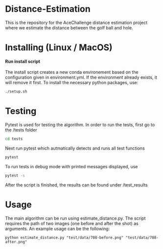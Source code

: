 # Distance-Estimation

This is the repository for the AceChallenge distance estimation project where we estimate the distance between the golf ball and hole.

# Installing (Linux / MacOS)
#### Run install script
The install script creates a new conda environement based on the configuration given in environment.yml. If the environment already exists, it will remove it first. To install the necessary python packages, use:
```bash
./setup.sh
```

# Testing
Pytest is used for testing the algorithm. In order to run the tests, first go to the /tests folder
```bash
cd tests
```
Next run pytest which autmatically detects and runs all test functions
```bash
pytest
```

To run tests in debug mode with printed messages displayed, use
```bash
pytest -s 
```

After the script is finished, the results can be found under /test_results


# Usage
The main algorithm can be run using estimate_distance.py. The script requires the path of two images (one before and after the shot) as arguments. An example usage can be the following:
```
python estimate_distance.py "test/data/708-before.png" "test/data/708-after.png"
```